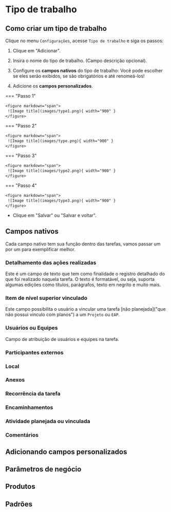 # Tipo de trabalho 

## Como criar um tipo de trabalho

Clique no menu `Configurações`, acesse `Tipo de trabalho` e siga os passos:

1. Clique em "Adicionar".

2. Insira o nome do tipo de trabalho. (Campo descrição opcional).

3. Configure os **campos nativos** do tipo de trabalho:
    Você pode escolher se eles serão exibidos, se são obrigatórios e até renomeá-los!
4. Adicione os **campos personalizados**. 

=== "Passo 1"

    <figure markdown="span">
     ![Image title](images/type1.png){ width="900" }
    </figure>


=== "Passo 2"

    <figure markdown="span">
     ![Image title](images/type.png){ width="900" }
    </figure>
    

=== "Passo 3"

    <figure markdown="span">
     ![Image title](images/type2.png){ width="900" }
    </figure>


=== "Passo 4"

    <figure markdown="span">
     ![Image title](images/type3.png){ width="900" }
    </figure>


* Clique em "Salvar" ou "Salvar e voltar".

## Campos nativos

Cada campo nativo tem sua função dentro das tarefas, vamos passar um por um para exemplificar melhor.

### Detalhamento das ações realizadas

Este é um campo de texto que tem como finalidade o registro detalhado do que foi realizado naquela tarefa. O texto é formatável, ou seja, suporta algumas edições como títulos, parágrafos, texto em negrito e muito mais.
 

### Item de nível superior vinculado

Este campo possibilita o usuário a vincular uma tarefa [não planejada]("que não possui vinculo com planos") a um `Projeto` ou `EAP`.

### Usuários ou Equipes

Campo de atribuição de usuários e equipes na tarefa.

### Participantes externos



### Local

### Anexos

### Recorrência da tarefa

### Encaminhamentos

### Atividade planejada ou vinculada

### Comentários



## Adicionando campos personalizados



## Parâmetros de negócio 



## Produtos



## Padrões


